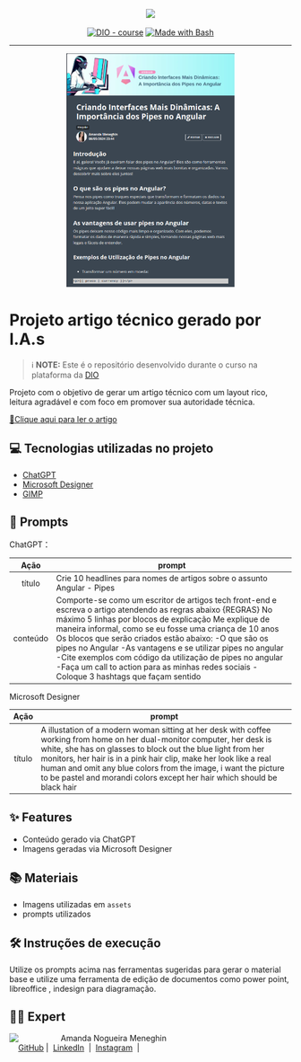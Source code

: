 <p align="center">
    <img width="100" src=".github/assets/banner.png">
</p>

<p align="center">
<a href="https://dio.me/"><img src="https://img.shields.io/badge/DIO-Course-28DA77?logo=youtube" alt="DIO - course"></a>
<a href="https://www.gnu.org/software/bash/" title="Go to Bash homepage"><img src="https://img.shields.io/badge/Prompt-Project-blue?logo=gnu-bash&amp;logoColor=white" alt="Made with Bash"></a></p>

---

<p align="center">
<img 
    src=".github/assets/preview.png"
    width="300"  
/>
</p>

# Projeto artigo técnico gerado por I.A.s

> ℹ️ **NOTE:** Este é o repositório desenvolvido durante o curso na plataforma da [DIO](https://dio.me)

Projeto com o objetivo de gerar um artigo técnico com um layout rico, leitura agradável e com foco em promover sua autoridade técnica.

<a href="https://web.dio.me/articles/criando-interfaces-mais-dinamicas-a-importancia-dos-pipes-no-angular?back=%2Farticles&open-modal=true&page=1&order=oldest" > 📕Clique aqui para ler o artigo</a>

## 💻 Tecnologias utilizadas no projeto

- [ChatGPT](https://chat.openai.com/)
- [Microsoft Designer](https://designer.microsoft.com/home)
- [GIMP](https://www.gimp.org/)

## 🧠 Prompts

ChatGPT：

|   Ação   | prompt                                                                                                                                                                                                                                                                                                                                                                                                                                                                                                          |
| :------: | --------------------------------------------------------------------------------------------------------------------------------------------------------------------------------------------------------------------------------------------------------------------------------------------------------------------------------------------------------------------------------------------------------------------------------------------------------------------------------------------------------------- |
|  título  | Crie 10 headlines para nomes de artigos sobre o assunto Angular - Pipes                                                                                                                                                                                                                                                                                                                                                                                                                                         |
| conteúdo | Comporte-se como um escritor de artigos tech front-end e escreva o artigo atendendo as regras abaixo {REGRAS} No máximo 5 linhas por blocos de explicação Me explique de maneira informal, como se eu fosse uma criança de 10 anos Os blocos que serão criados estão abaixo: -O que são os pipes no Angular -As vantagens e se utilizar pipes no angular -Cite exemplos com código da utilização de pipes no angular -Faça um call to action para as minhas redes sociais -Coloque 3 hashtags que façam sentido |

Microsoft Designer

|  Ação  | prompt                                                                                                                                                                                                                                                                                                                                                                                                       |
| :----: | ------------------------------------------------------------------------------------------------------------------------------------------------------------------------------------------------------------------------------------------------------------------------------------------------------------------------------------------------------------------------------------------------------------ |
| título | A illustation of a modern woman sitting at her desk with coffee working from home on her dual-monitor computer, her desk is white, she has on glasses to block out the blue light from her monitors, her hair is in a pink hair clip, make her look like a real human and omit any blue colors from the image, i want the picture to be pastel and morandi colors except her hair which should be black hair |

## ✨ Features

- Conteúdo gerado via ChatGPT
- Imagens geradas via Microsoft Designer

## 📚 Materiais

- Imagens utilizadas em `assets`
- prompts utilizados

## 🛠️ Instruções de execução

Utilize os prompts acima nas ferramentas sugeridas para gerar o material base e utilize uma ferramenta de edição de documentos como power point, libreoffice , indesign para diagramação.

## 👨‍💻 Expert

<p>
    <img 
      align=left 
      margin=10 
      width=80 
      src="https://avatars.githubusercontent.com/u/57951450?v=4"
    />
    <p>&nbsp&nbsp&nbspAmanda Nogueira Meneghin<br>
    &nbsp&nbsp&nbsp
    <a href="https://github.com/anmeneghin">
    GitHub</a>&nbsp;|&nbsp;
    <a href="https://www.linkedin.com/in/anmeneghin/">LinkedIn</a>
&nbsp;|&nbsp;
    <a href="https://www.instagram.com/anmeneghin/">
    Instagram</a>
&nbsp;|&nbsp;</p>
</p>
<br/><br/>
<p>
